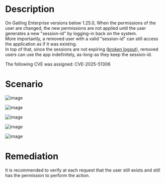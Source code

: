 # Description 

On Gatling Enterprise versions below 1.25.0, When the permissions of the user are changed, the new permissions are not applied until the user generates a new "session-id" by logging-in back on the system.  
More importantly, a removed user with a valid "session-id" can still access the application as if it was existing.  
In top of that, since the sessions are not expiring ([broken logout](https://github.com/Flo354/vulnerabilities/blob/main/gatling-enterprise/CVE-2025-51306-broken-logout.md)), removed users can use the app indefinitely, as-long-as they keep the session-id.

The following CVE was assigned: CVE-2025-51306

# Scenario

![image](https://github.com/user-attachments/assets/68ef9171-f120-4231-b748-48cf98d72776)

![image](https://github.com/user-attachments/assets/f6712631-7a9b-453d-ad3a-57eda8a5dd50)

![image](https://github.com/user-attachments/assets/fe225c97-3228-4f83-bc6b-8869e06f4015)

![image](https://github.com/user-attachments/assets/0e8ddb31-2156-46e1-8720-bab243661303)

![image](https://github.com/user-attachments/assets/671936f1-bae9-48cb-8ea4-c0a957b60d2c)

# Remediation

It is recommended to verify at each request that the user still exists and still has the permission to perform the action.
